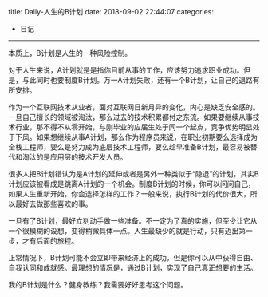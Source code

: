 title: Daily-人生的B计划
date: 2018-09-02 22:44:07
categories:
- 日记

---

本质上，B计划是人生的一种风险控制。

对于人生来说，A计划就是是指你目前从事的工作，应该努力追求职业成功。但是，与此同时也要制度B计划。万一A计划失败，还有一个B计划，让自己的退路有所安排。

作为一个互联网技术从业者，面对互联网日新月异的变化，内心是缺乏安全感的。一旦自己擅长的领域被淘汰，那么过去的技术积累都付之东流。如果要继续从事技术行业，那不得不从零开始，与刚毕业的应届生处于同一个起点，竞争优势明显处于下风。如果想继续从事A计划，那么作为程序员来说，在职业初期要么选择成为全栈工程师，要么是努力成为底层技术工程师，要么趁早准备B计划，最容易被替代和淘汰的是应用层的技术开发人员。

很多人把B计划错认为是A计划的延伸或者是另外一种类似于“隐退”的计划，其实B计划应该被看成是跳离A计划的一个机会。制度B计划的时候，你可以问问自己，如果人生重新开始，你会选择怎样的工作？一般来说，执行B计划的代价很大，所以最好去做那些喜欢的事。

一旦有了B计划，最好立刻动手做一些准备。不一定为了真的实施，但至少让它从一个很模糊的设想，变得稍微具体一点。人生最缺少的就是行动，只有迈出第一步，才有后面的旅程。

正常情况下，B计划可能不会立即带来经济上的成功，但是你可以从中获得自由、自我认同和成就感。最理想的情况是，通过B计划，实现了自己真正想要的生活。

我的B计划是什么？健身教练？我需要好好思考这个问题。